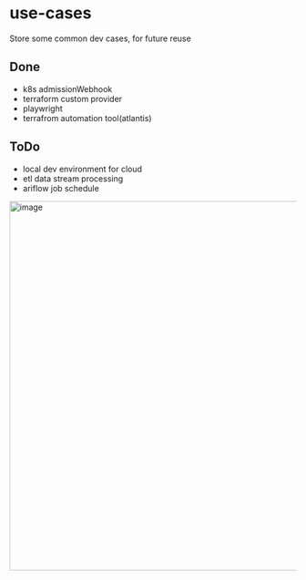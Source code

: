 # use-cases
Store some common dev cases, for future reuse

## Done
- k8s admissionWebhook
- terraform custom provider
- playwright
- terrafrom automation tool(atlantis)

## ToDo 
- local dev environment for cloud
- etl data stream processing
- ariflow job schedule

<img width="648" alt="image" src="https://github.com/f91og/use-cases/assets/20814921/e3763b78-3d6d-466c-bc3b-13a054a4fd12">

